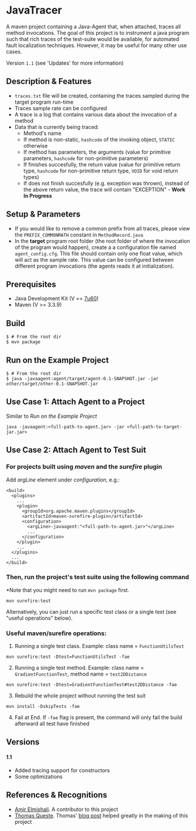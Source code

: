 # JavaTracer

A maven project containing a Java-Agent that, when attached, traces all method invocations.
The goal of this project is to instrument a java program such that rich traces of the test-suite would be available, for automated fault localization techniques. However, it may be useful for many other use cases.

Version `1.1` (see 'Updates' for more information)

## Description & Features

  - `traces.txt` file will be created, containing the traces sampled during the target program run-time
  - Traces sample rate can be configured
  - A trace is a log that contains various data about the invocation of a method
  - Data that is currently being traced:
    -   Method's name
    -   If method is non-static, `hashcode` of the invoking object, `STATIC` otherwise
    -   If method has parameters, the arguments (value for primitive parameters, `hashcode` for non-primitive parameters)
    -   If finishes succesfully, the return value (value for primitive return type, `hashcode` for non-primitive return type, `VOID` for void return types)
    -   If does not finish succesfully (e.g. exception was thrown), instead of the above return value, the trace will contain "EXCEPTION" - **Work In Progress**

## Setup & Parameters

  - If you would like to remove a common prefix from all traces, please view the `PREFIX_COMMONMATH` constant in `MethodRecord.java`
  - In the **target** program root folder (the root folder of where the invocation of the program would happen), create a a configuration file named `agent_config.cfg`. This file should contain only one float value, which will act as the sample rate. This value can be configured between different program invocations (the agents reads it at initialization).

## Prerequisites

* Java Development Kit (V == [7u60](http://www.oracle.com/technetwork/java/javase/downloads/java-archive-downloads-javase7-521261.html))
* Maven (V >= 3.3.9)

## Build

```
$ # From the root dir
$ mvn package
```

## Run on the Example Project

```
$ # From the root dir
$ java -javaagent:agent/target/agent-0.1-SNAPSHOT.jar -jar other/target/other-0.1-SNAPSHOT.jar
```

## Use Case 1: Attach Agent to a Project

Similar to _Run on the Example Project_
```
java -javaagent:<full-path-to-agent.jar> -jar <full-path-to-target-jar.jar>
```

## Use Case 2: Attach Agent to Test Suit

### For projects built using _maven_ and the  _surefire_ plugin

Add _argLine_ element under _configuration_, e.g.:
```
<build>
  <plugins>
    ...
    <plugin>
      <groupId>org.apache.maven.plugins</groupId>
      <artifactId>maven-surefire-plugin</artifactId>
      <configuration>
        <argLine>-javaagent:"<full-path-to-agent.jar>"</argLine>
        ...
      </configuration>
    </plugin>
    ...
  </plugins>
  ...
</build>
```

### Then, run the project's test suite using the following command

*Note that you might need to run `mvn package` first.

```
mvn surefire:test
```
Alternatively, you can just run a specific test class or a single test (see "useful operations" below).

### Useful maven/surefire operations:

1. Running a single test class. Example: class name = `FunctionUtilsTest`

```
mvn surefire:test -Dtest=FunctionUtilsTest -fae
```

2. Running a single test method. Example: class name = `GradientFunctionTest`, method name = `test2DDistance`

```
mvn surefire:test -Dtest=GradientFunctionTest#test2DDistance -fae
```

3. Rebuild the whole project without running the test suit

```
mvn install -DskipTests -fae
```

4. Fail at End. If `-fae` flag is present, the command will only fail the build afterward all test have finished

## Versions

#### 1.1
- Added tracing support for constructors
- Some optimizations

## References & Recognitions

* [Amir Elmishali](https://github.com/amir9979). A contributor to this project
* [Thomas Queste](http://www.tomsquest.com/about). Thomas' [blog post](http://tomsquest.com/blog/2014/01/intro-java-agent-and-bytecode-manipulation/) helped greatly in the making of this project
